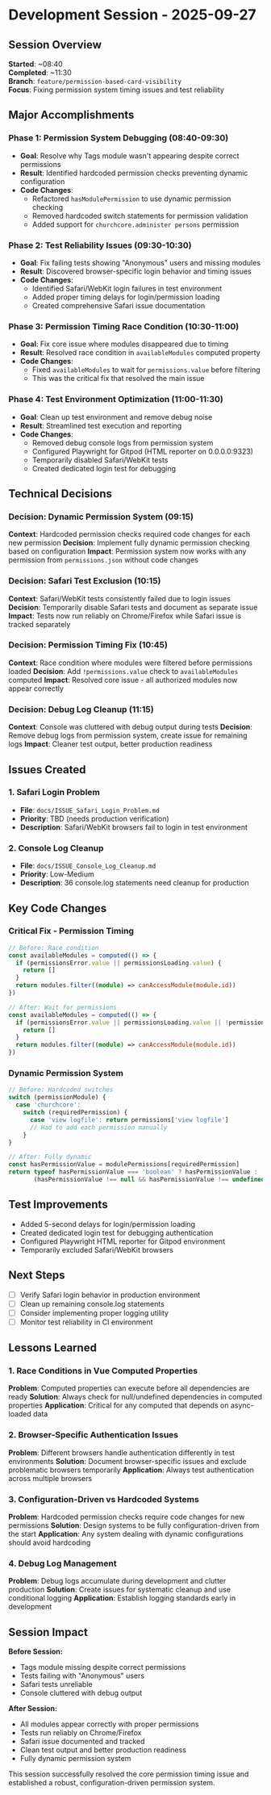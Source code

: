 # Development Session - 2025-09-27

## Session Overview

**Started**: ~08:40  
**Completed**: ~11:30  
**Branch**: `feature/permission-based-card-visibility`  
**Focus**: Fixing permission system timing issues and test reliability

## Major Accomplishments

### Phase 1: Permission System Debugging (08:40-09:30)
- **Goal**: Resolve why Tags module wasn't appearing despite correct permissions
- **Result**: Identified hardcoded permission checks preventing dynamic configuration
- **Code Changes**: 
  - Refactored `hasModulePermission` to use dynamic permission checking
  - Removed hardcoded switch statements for permission validation
  - Added support for `churchcore.administer persons` permission

### Phase 2: Test Reliability Issues (09:30-10:30)
- **Goal**: Fix failing tests showing "Anonymous" users and missing modules
- **Result**: Discovered browser-specific login behavior and timing issues
- **Code Changes**:
  - Identified Safari/WebKit login failures in test environment
  - Added proper timing delays for login/permission loading
  - Created comprehensive Safari issue documentation

### Phase 3: Permission Timing Race Condition (10:30-11:00)
- **Goal**: Fix core issue where modules disappeared due to timing
- **Result**: Resolved race condition in `availableModules` computed property
- **Code Changes**:
  - Fixed `availableModules` to wait for `permissions.value` before filtering
  - This was the critical fix that resolved the main issue

### Phase 4: Test Environment Optimization (11:00-11:30)
- **Goal**: Clean up test environment and remove debug noise
- **Result**: Streamlined test execution and reporting
- **Code Changes**:
  - Removed debug console logs from permission system
  - Configured Playwright for Gitpod (HTML reporter on 0.0.0.0:9323)
  - Temporarily disabled Safari/WebKit tests
  - Created dedicated login test for debugging

## Technical Decisions

### Decision: Dynamic Permission System (09:15)
**Context**: Hardcoded permission checks required code changes for each new permission
**Decision**: Implement fully dynamic permission checking based on configuration
**Impact**: Permission system now works with any permission from `permissions.json` without code changes

### Decision: Safari Test Exclusion (10:15)
**Context**: Safari/WebKit tests consistently failed due to login issues
**Decision**: Temporarily disable Safari tests and document as separate issue
**Impact**: Tests now run reliably on Chrome/Firefox while Safari issue is tracked separately

### Decision: Permission Timing Fix (10:45)
**Context**: Race condition where modules were filtered before permissions loaded
**Decision**: Add `!permissions.value` check to `availableModules` computed
**Impact**: Resolved core issue - all authorized modules now appear correctly

### Decision: Debug Log Cleanup (11:15)
**Context**: Console was cluttered with debug output during tests
**Decision**: Remove debug logs from permission system, create issue for remaining logs
**Impact**: Cleaner test output, better production readiness

## Issues Created

### 1. Safari Login Problem
- **File**: `docs/ISSUE_Safari_Login_Problem.md`
- **Priority**: TBD (needs production verification)
- **Description**: Safari/WebKit browsers fail to login in test environment

### 2. Console Log Cleanup
- **File**: `docs/ISSUE_Console_Log_Cleanup.md`
- **Priority**: Low-Medium
- **Description**: 36 console.log statements need cleanup for production

## Key Code Changes

### Critical Fix - Permission Timing
```typescript
// Before: Race condition
const availableModules = computed(() => {
  if (permissionsError.value || permissionsLoading.value) {
    return []
  }
  return modules.filter((module) => canAccessModule(module.id))
})

// After: Wait for permissions
const availableModules = computed(() => {
  if (permissionsError.value || permissionsLoading.value || !permissions.value) {
    return []
  }
  return modules.filter((module) => canAccessModule(module.id))
})
```

### Dynamic Permission System
```typescript
// Before: Hardcoded switches
switch (permissionModule) {
  case 'churchcore':
    switch (requiredPermission) {
      case 'view logfile': return permissions['view logfile']
      // Had to add each permission manually
    }
}

// After: Fully dynamic
const hasPermissionValue = modulePermissions[requiredPermission]
return typeof hasPermissionValue === 'boolean' ? hasPermissionValue : 
       (hasPermissionValue !== null && hasPermissionValue !== undefined)
```

## Test Improvements

- Added 5-second delays for login/permission loading
- Created dedicated login test for debugging authentication
- Configured Playwright HTML reporter for Gitpod environment
- Temporarily excluded Safari/WebKit browsers

## Next Steps

- [ ] Verify Safari login behavior in production environment
- [ ] Clean up remaining console.log statements
- [ ] Consider implementing proper logging utility
- [ ] Monitor test reliability in CI environment

## Lessons Learned

### 1. Race Conditions in Vue Computed Properties
**Problem**: Computed properties can execute before all dependencies are ready
**Solution**: Always check for null/undefined dependencies in computed properties
**Application**: Critical for any computed that depends on async-loaded data

### 2. Browser-Specific Authentication Issues
**Problem**: Different browsers handle authentication differently in test environments
**Solution**: Document browser-specific issues and exclude problematic browsers temporarily
**Application**: Always test authentication across multiple browsers

### 3. Configuration-Driven vs Hardcoded Systems
**Problem**: Hardcoded permission checks require code changes for new permissions
**Solution**: Design systems to be fully configuration-driven from the start
**Application**: Any system dealing with dynamic configurations should avoid hardcoding

### 4. Debug Log Management
**Problem**: Debug logs accumulate during development and clutter production
**Solution**: Create issues for systematic cleanup and use conditional logging
**Application**: Establish logging standards early in development

## Session Impact

**Before Session:**
- Tags module missing despite correct permissions
- Tests failing with "Anonymous" users
- Safari tests unreliable
- Console cluttered with debug output

**After Session:**
- All modules appear correctly with proper permissions
- Tests run reliably on Chrome/Firefox
- Safari issue documented and tracked
- Clean test output and better production readiness
- Fully dynamic permission system

This session successfully resolved the core permission timing issue and established a robust, configuration-driven permission system.